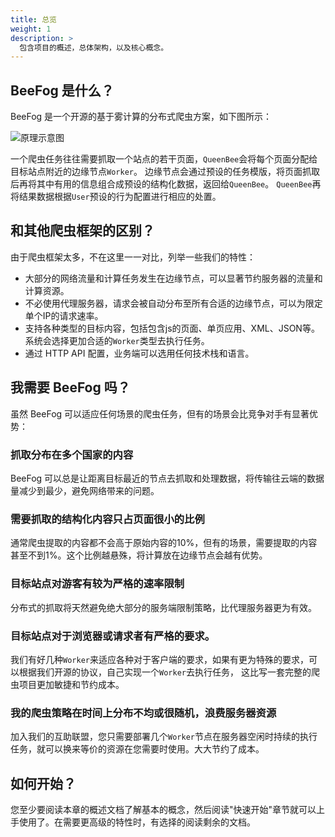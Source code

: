 ```yaml
---
title: 总览
weight: 1
description: >
  包含项目的概述，总体架构，以及核心概念。
---
```


## BeeFog 是什么？

BeeFog 是一个开源的基于雾计算的分布式爬虫方案，如下图所示：

![原理示意图](/images/beefog.jpg)

一个爬虫任务往往需要抓取一个站点的若干页面，`QueenBee`会将每个页面分配给目标站点附近的边缘节点`Worker`。
边缘节点会通过预设的任务模版，将页面抓取后再将其中有用的信息组合成预设的结构化数据，返回给`QueenBee`。
`QueenBee`再将结果数据根据`User`预设的行为配置进行相应的处置。

## 和其他爬虫框架的区别？
由于爬虫框架太多，不在这里一一对比，列举一些我们的特性：
- 大部分的网络流量和计算任务发生在边缘节点，可以显著节约服务器的流量和计算资源。
- 不必使用代理服务器，请求会被自动分布至所有合适的边缘节点，可以为限定单个IP的请求速率。
- 支持各种类型的目标内容，包括包含js的页面、单页应用、XML、JSON等。系统会选择更加合适的`Worker`类型去执行任务。
- 通过 HTTP API 配置，业务端可以选用任何技术栈和语言。

## 我需要 BeeFog 吗？
虽然 BeeFog 可以适应任何场景的爬虫任务，但有的场景会比竞争对手有显著优势：

### 抓取分布在多个国家的内容
BeeFog 可以总是让距离目标最近的节点去抓取和处理数据，将传输往云端的数据量减少到最少，避免网络带来的问题。

### 需要抓取的结构化内容只占页面很小的比例
通常爬虫提取的内容都不会高于原始内容的10%，但有的场景，需要提取的内容甚至不到1%。这个比例越悬殊，将计算放在边缘节点会越有优势。

### 目标站点对游客有较为严格的速率限制
分布式的抓取将天然避免绝大部分的服务端限制策略，比代理服务器更为有效。

### 目标站点对于浏览器或请求者有严格的要求。
我们有好几种`Worker`来适应各种对于客户端的要求，如果有更为特殊的要求，可以根据我们开源的协议，自己实现一个`Worker`去执行任务，
这比写一套完整的爬虫项目更加敏捷和节约成本。

### 我的爬虫策略在时间上分布不均或很随机，浪费服务器资源
加入我们的互助联盟，您只需要部署几个`Worker`节点在服务器空闲时持续的执行任务，就可以换来等价的资源在您需要时使用。大大节约了成本。

## 如何开始？
您至少要阅读本章的概述文档了解基本的概念，然后阅读"快速开始"章节就可以上手使用了。在需要更高级的特性时，有选择的阅读剩余的文档。